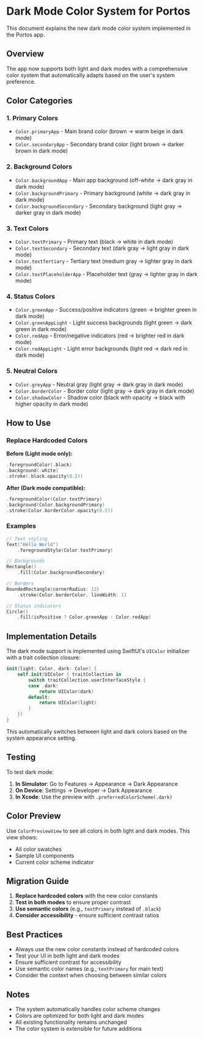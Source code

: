 # Dark Mode Color System for Portos

This document explains the new dark mode color system implemented in the Portos app.

## Overview

The app now supports both light and dark modes with a comprehensive color system that automatically adapts based on the user's system preference.

## Color Categories

### 1. Primary Colors

- `Color.primaryApp` - Main brand color (brown → warm beige in dark mode)
- `Color.secondaryApp` - Secondary brand color (light brown → darker brown in dark mode)

### 2. Background Colors

- `Color.backgroundApp` - Main app background (off-white → dark gray in dark mode)
- `Color.backgroundPrimary` - Primary background (white → dark gray in dark mode)
- `Color.backgroundSecondary` - Secondary background (light gray → darker gray in dark mode)

### 3. Text Colors

- `Color.textPrimary` - Primary text (black → white in dark mode)
- `Color.textSecondary` - Secondary text (dark gray → light gray in dark mode)
- `Color.textTertiary` - Tertiary text (medium gray → lighter gray in dark mode)
- `Color.textPlaceholderApp` - Placeholder text (gray → lighter gray in dark mode)

### 4. Status Colors

- `Color.greenApp` - Success/positive indicators (green → brighter green in dark mode)
- `Color.greenAppLight` - Light success backgrounds (light green → dark green in dark mode)
- `Color.redApp` - Error/negative indicators (red → brighter red in dark mode)
- `Color.redAppLight` - Light error backgrounds (light red → dark red in dark mode)

### 5. Neutral Colors

- `Color.greyApp` - Neutral gray (light gray → dark gray in dark mode)
- `Color.borderColor` - Border color (light gray → dark gray in dark mode)
- `Color.shadowColor` - Shadow color (black with opacity → black with higher opacity in dark mode)

## How to Use

### Replace Hardcoded Colors

**Before (Light mode only):**

```swift
.foregroundColor(.black)
.background(.white)
.stroke(.black.opacity(0.2))
```

**After (Dark mode compatible):**

```swift
.foregroundColor(Color.textPrimary)
.background(Color.backgroundPrimary)
.stroke(Color.borderColor.opacity(0.2))
```

### Examples

```swift
// Text styling
Text("Hello World")
    .foregroundStyle(Color.textPrimary)

// Backgrounds
Rectangle()
    .fill(Color.backgroundSecondary)

// Borders
RoundedRectangle(cornerRadius: 12)
    .stroke(Color.borderColor, lineWidth: 1)

// Status indicators
Circle()
    .fill(isPositive ? Color.greenApp : Color.redApp)
```

## Implementation Details

The dark mode support is implemented using SwiftUI's `UIColor` initializer with a trait collection closure:

```swift
init(light: Color, dark: Color) {
    self.init(UIColor { traitCollection in
        switch traitCollection.userInterfaceStyle {
        case .dark:
            return UIColor(dark)
        default:
            return UIColor(light)
        }
    })
}
```

This automatically switches between light and dark colors based on the system appearance setting.

## Testing

To test dark mode:

1. **In Simulator**: Go to Features → Appearance → Dark Appearance
2. **On Device**: Settings → Developer → Dark Appearance
3. **In Xcode**: Use the preview with `.preferredColorScheme(.dark)`

## Color Preview

Use `ColorPreviewView` to see all colors in both light and dark modes. This view shows:

- All color swatches
- Sample UI components
- Current color scheme indicator

## Migration Guide

1. **Replace hardcoded colors** with the new color constants
2. **Test in both modes** to ensure proper contrast
3. **Use semantic colors** (e.g., `textPrimary` instead of `.black`)
4. **Consider accessibility** - ensure sufficient contrast ratios

## Best Practices

- Always use the new color constants instead of hardcoded colors
- Test your UI in both light and dark modes
- Ensure sufficient contrast for accessibility
- Use semantic color names (e.g., `textPrimary` for main text)
- Consider the context when choosing between similar colors

## Notes

- The system automatically handles color scheme changes
- Colors are optimized for both light and dark modes
- All existing functionality remains unchanged
- The color system is extensible for future additions
